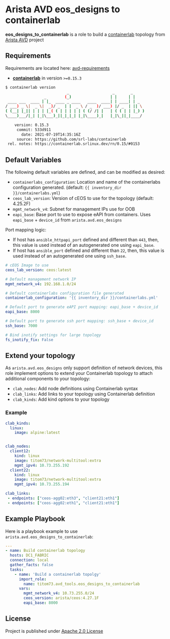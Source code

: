 # Arista AVD eos_designs to containerlab

**eos_designs_to_containerlab** is a role to build a [containerlab](https://containerlab.srlinux.dev/) topology from [Arista AVD](https://www.avd.sh) project

## Requirements

Requirements are located here: [avd-requirements](../../README.md#Requirements)

- [**containerlab**](https://containerlab.srlinux.dev/) in version `>=0.15.3`

```bash
$ containerlab version
                           _                   _       _
                 _        (_)                 | |     | |
 ____ ___  ____ | |_  ____ _ ____   ____  ____| | ____| | _
/ ___) _ \|  _ \|  _)/ _  | |  _ \ / _  )/ ___) |/ _  | || \
( (__| |_|| | | | |_( ( | | | | | ( (/ /| |   | ( ( | | |_) )
\____)___/|_| |_|\___)_||_|_|_| |_|\____)_|   |_|\_||_|____/

    version: 0.15.3
     commit: 533d911
       date: 2021-07-19T14:35:16Z
     source: https://github.com/srl-labs/containerlab
 rel. notes: https://containerlab.srlinux.dev/rn/0.15/#0153
```


## Default Variables

The following default variables are defined, and can be modified as desired:

- `containerlabs_configuration`: Location and name of the containerlabs configuration generated. (default: `{{ inventory_dir }}/containerlabs.yml`)
- `ceos_lab_version`: Version of cEOS to use for the topology (default: 4.25.2F)
- `mgmt_network_v4`: Subnet for management IPs use for OOB
- `eapi_base`: Base port to use to expose eAPI from containers. Uses `eapi_base` + `device_id` from `arista.avd.eos_designs`

Port mapping logic:

- If host has `ansible_httpapi_port` defined and different than `443`, then, this value is used instead of an autogenerated one using `eapi_base`.
- If host has `ansible_port` defined and different than `22`, then, this value is used instead of an autogenerated one using `ssh_base`.

```yaml
# cEOS Image to use
ceos_lab_version: ceos:latest

# Default management network IP
mgmt_network_v4: 192.168.1.0/24

# Default containerlabs configuration file generated
containerlab_configuration: '{{ inventory_dir }}/containerlabs.yml'

# Default port to generate eAPI port mapping: eapi_base + device_id
eapi_base: 8000

# Default port to generate ssh port mapping: ssh_base + device_id
ssh_base: 7000

# Bind inotify settings for large topology
fs_inotify_fix: False
```

## Extend your topology

As `arista.avd.eos_designs` only support definition of network devices, this role implement options to extend your Containerlab topology to attach additional components to your topology:

- `clab_nodes`: Add node definitions using Containerlab syntax
- `clab_links`: Add links to your topology using Containerlab definition
- `clab_kinds`: Add kind options to your topology

### Example

```yaml
clab_kinds:
  linux:
    image: alpine:latest


clab_nodes:
  client12:
    kind: linux
    image: titom73/network-multitool:extra
    mgmt_ipv4: 10.73.255.192
  client22:
    kind: linux
    image: titom73/network-multitool:extra
    mgmt_ipv4: 10.73.255.194

clab_links:
 - endpoints: ["ceos-agg02:eth3", "client21:eth1"]
 - endpoints: ["ceos-agg02:eth1", "client21:eth1"]
```

## Example Playbook

Here is a playbook example to use `arista.avd.eos_designs_to_containerlab`:

```yaml
---
- name: Build containerlab topology
  hosts: DC1_FABRIC
  connection: local
  gather_facts: false
  tasks:
    - name: 'Build a containerlab topolgy'
      import_role:
        name: titom73.avd_tools.eos_designs_to_containerlab
      vars:
        mgmt_network_v4: 10.73.255.0/24
        ceos_version: arista/ceos:4.27.1F
        eapi_base: 8000
```

## License

Project is published under [Apache 2.0 License](../../LICENSE)
